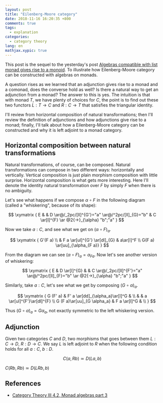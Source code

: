 ```yaml
---
layout: post
title: "Eilenberg-Moore category"
date: 2018-11-16 16:20:35 +800
comments: true
tags:
  - explanation
categories:
  - category theory
lang: en
mathjax.xypic: true
---
```


This post is the sequel to the yesterday's post [Algebras compatible with list
monad gives rise to a monoid](/blog/algebras-in-list-monad). To illustrate how
Eilenberg-Moore category can be constructed with algebras on monads.

A question rises as we learned that an adjunction gives rise to a monad and a
comonad, does the converse hold as well? Is there a natural way to get an
adjunction from a monad? The answer to this is yes. The intuition is that with
monad $T$, we have plenty of choices for $C$, the point is to find out these two
functors $L:T\to C$ and $R:C\to T$ that satisfies the triangular identity.

I'll review from horizontal composition of natural transformations; then I'll
review the definition of adjunctions and how adjunctions give rise to a monad;
finally, I'll talk about how a Eilenberg-Moore category can be constructed and
why it is left adjoint to a monad category.

## Horizontal composition between natural transformations

Natural transformations, of course, can be composed. Natural transformations can
compose in two different ways: horizontally and vertically. Vertical composition
is just plain morphism composition with little surprise. Horizontal composition
is what gets more interesting. Here I'll denote the identity natural
transformation over $F$ by simply $F$ when there is no ambiguity.

Let's see what happens if we compose $\alpha\circ F$ in the following diagram
(called a "whiskering", because of its shape):

$$
\xymatrix {
E & & D \ar@/_2pc/[ll]^{G'}="a" \ar@/^2pc/[ll]_{G}="b" & C \ar[l]^{F}
\ar @2{->}_{\alpha} "b";"a"
}
$$

Now we take $a:C$, and see what we get on $(\alpha \circ F)_a$.

$$
\xymatrix {
G'(F a)  \\
& F a \ar[ul]^{G'} \ar[dl]_{G} & a\ar[l]^F \\
G(F a) \ar[uu]_{\alpha_{F a}}
}
$$

From the diagram we can see $(\alpha \circ F)_a = \alpha_{F a}$. Now let's see
another version of whiskering:

$$
\xymatrix {
E & D \ar[l]^{G} & & C \ar@/_2pc/[ll]^{F'}="a" \ar@/^2pc/[ll]_{F}="b"
\ar @2{->}_{\alpha} "b";"a"
}
$$

Similarly, take $a: C$, let's see what we get by composing $(G \circ \alpha)_a$.

$$
\xymatrix {
G (F' a) & F' a \ar[dd]_{\alpha_a}\ar[l]^G & \\
& & a \ar[ul]^{F'}\ar[dl]^{F} \\
G (F a)\ar[uu]_{G \alpha_a} & F a \ar[l]^G & \\
}
$$

Thus $(G\circ \alpha)_a = G \alpha_a$, not exactly symmetric to the left
whiskering version.

## Adjunction

Given two categories $C$ and $D$, two morphisms that goes between them $L: C\to
D$, $R: D\to C$. We say $L$ is left adjoint to $R$ when the following condition
holds for all $a:C$, $b:D$.

$$C(a,R b) \simeq D(L a, b)$$

$C(R b, R b) \simeq D(LR b, b)$


## References

- [Category Theory III 4.2, Monad algebras part 3](https://www.youtube.com/watch?v=9f8PumwS2gU)
